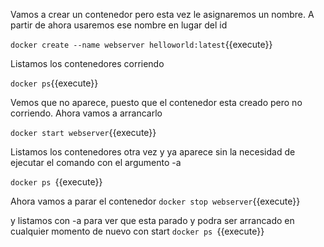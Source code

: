 Vamos a crear un contenedor pero esta vez le asignaremos un nombre. A partir de ahora usaremos ese nombre en lugar del id

`docker create --name webserver helloworld:latest`{{execute}}

Listamos los contenedores corriendo

`docker ps`{{execute}}

Vemos que no aparece, puesto que el contenedor esta creado pero no corriendo. Ahora vamos a arrancarlo

`docker start webserver`{{execute}}

Listamos los contenedores otra vez y ya aparece sin la necesidad de ejecutar el comando con el argumento -a

`docker ps `{{execute}}

Ahora vamos a parar el contenedor
`docker stop webserver`{{execute}}

y listamos con -a para ver que esta parado y podra ser arrancado en cualquier momento de nuevo con start
`docker ps `{{execute}}



